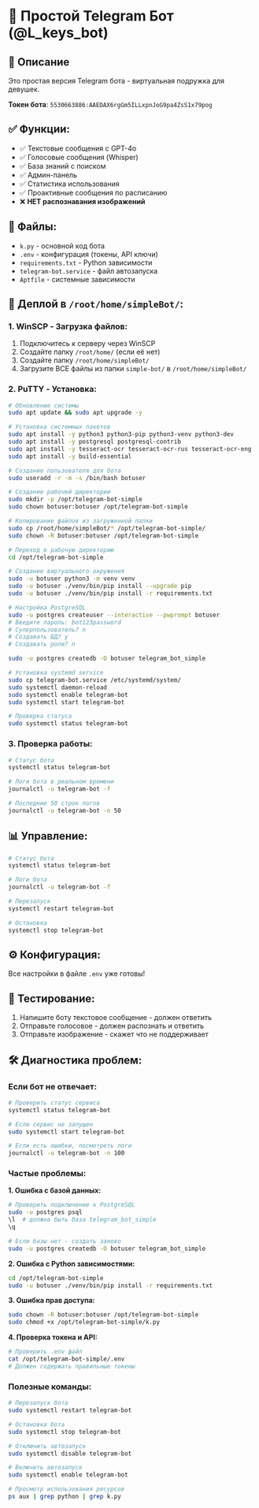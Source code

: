 # 🤖 Простой Telegram Бот (@L_keys_bot)

## 🎯 Описание
Это простая версия Telegram бота - виртуальная подружка для девушек.

**Токен бота**: `5530663886:AAEDAX6rgGm5ILLxpnJoG9pa4ZsS1x79pog`

## ✅ Функции:
- ✅ Текстовые сообщения с GPT-4o
- ✅ Голосовые сообщения (Whisper)
- ✅ База знаний с поиском
- ✅ Админ-панель
- ✅ Статистика использования
- ✅ Проактивные сообщения по расписанию
- ❌ **НЕТ распознавания изображений**

## 📁 Файлы:
- `k.py` - основной код бота
- `.env` - конфигурация (токены, API ключи)
- `requirements.txt` - Python зависимости
- `telegram-bot.service` - файл автозапуска
- `Aptfile` - системные зависимости

## 🚀 Деплой в `/root/home/simpleBot/`:

### 1. WinSCP - Загрузка файлов:
1. Подключитесь к серверу через WinSCP
2. Создайте папку `/root/home/` (если её нет)
3. Создайте папку `/root/home/simpleBot/`
4. Загрузите ВСЕ файлы из папки `simple-bot/` в `/root/home/simpleBot/`

### 2. PuTTY - Установка:
```bash
# Обновление системы
sudo apt update && sudo apt upgrade -y

# Установка системных пакетов
sudo apt install -y python3 python3-pip python3-venv python3-dev
sudo apt install -y postgresql postgresql-contrib
sudo apt install -y tesseract-ocr tesseract-ocr-rus tesseract-ocr-eng
sudo apt install -y build-essential

# Создание пользователя для бота
sudo useradd -r -m -s /bin/bash botuser

# Создание рабочей директории
sudo mkdir -p /opt/telegram-bot-simple
sudo chown botuser:botuser /opt/telegram-bot-simple

# Копирование файлов из загруженной папки
sudo cp /root/home/simpleBot/* /opt/telegram-bot-simple/
sudo chown -R botuser:botuser /opt/telegram-bot-simple

# Переход в рабочую директорию
cd /opt/telegram-bot-simple

# Создание виртуального окружения
sudo -u botuser python3 -m venv venv
sudo -u botuser ./venv/bin/pip install --upgrade pip
sudo -u botuser ./venv/bin/pip install -r requirements.txt

# Настройка PostgreSQL
sudo -u postgres createuser --interactive --pwprompt botuser
# Введите пароль: bot123password
# Суперпользователь? n
# Создавать БД? y
# Создавать роли? n

sudo -u postgres createdb -O botuser telegram_bot_simple

# Установка systemd service
sudo cp telegram-bot.service /etc/systemd/system/
sudo systemctl daemon-reload
sudo systemctl enable telegram-bot
sudo systemctl start telegram-bot

# Проверка статуса
sudo systemctl status telegram-bot
```

### 3. Проверка работы:
```bash
# Статус бота
systemctl status telegram-bot

# Логи бота в реальном времени
journalctl -u telegram-bot -f

# Последние 50 строк логов
journalctl -u telegram-bot -n 50
```

## 📊 Управление:
```bash
# Статус бота
systemctl status telegram-bot

# Логи бота
journalctl -u telegram-bot -f

# Перезапуск
systemctl restart telegram-bot

# Остановка
systemctl stop telegram-bot
```

## ⚙️ Конфигурация:
Все настройки в файле `.env` уже готовы!

## 🧪 Тестирование:
1. Напишите боту текстовое сообщение - должен ответить
2. Отправьте голосовое - должен распознать и ответить  
3. Отправьте изображение - скажет что не поддерживает

## 🛠️ Диагностика проблем:

### Если бот не отвечает:
```bash
# Проверить статус сервиса
systemctl status telegram-bot

# Если сервис не запущен
sudo systemctl start telegram-bot

# Если есть ошибки, посмотреть логи
journalctl -u telegram-bot -n 100
```

### Частые проблемы:

**1. Ошибка с базой данных:**
```bash
# Проверить подключение к PostgreSQL
sudo -u postgres psql
\l  # должна быть база telegram_bot_simple
\q

# Если базы нет - создать заново
sudo -u postgres createdb -O botuser telegram_bot_simple
```

**2. Ошибка с Python зависимостями:**
```bash
cd /opt/telegram-bot-simple
sudo -u botuser ./venv/bin/pip install -r requirements.txt
```

**3. Ошибка прав доступа:**
```bash
sudo chown -R botuser:botuser /opt/telegram-bot-simple
sudo chmod +x /opt/telegram-bot-simple/k.py
```

**4. Проверка токена и API:**
```bash
# Проверить .env файл
cat /opt/telegram-bot-simple/.env
# Должен содержать правильные токены
```

### Полезные команды:
```bash
# Перезапуск бота
sudo systemctl restart telegram-bot

# Остановка бота  
sudo systemctl stop telegram-bot

# Отключить автозапуск
sudo systemctl disable telegram-bot

# Включить автозапуск
sudo systemctl enable telegram-bot

# Просмотр использования ресурсов
ps aux | grep python | grep k.py
```